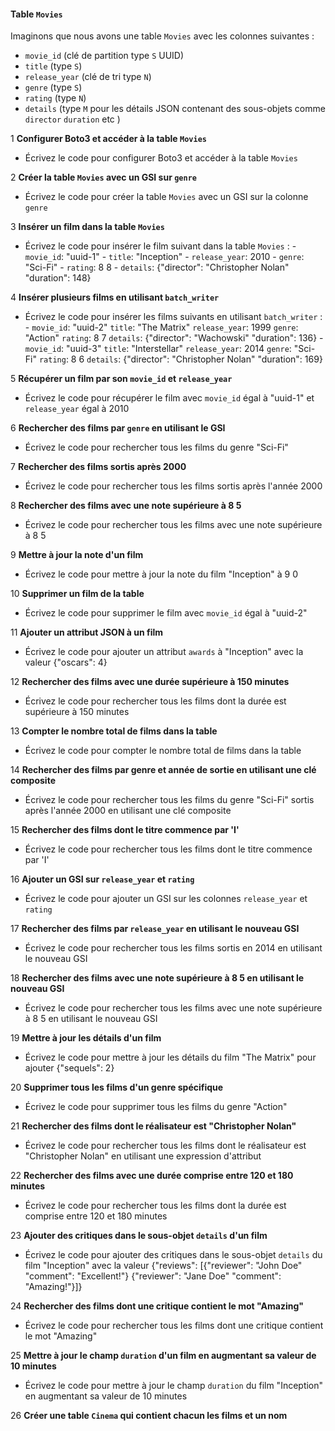 #### Table `Movies`
Imaginons que nous avons une table `Movies` avec les colonnes suivantes :
- `movie_id` (clé de partition type `S` UUID)
- `title` (type `S`)
- `release_year` (clé de tri type `N`)
- `genre` (type `S`)
- `rating` (type `N`)
- `details` (type `M` pour les détails JSON contenant des sous-objets comme `director` `duration` etc   )

1    **Configurer Boto3 et accéder à la table `Movies`**
   - Écrivez le code pour configurer Boto3 et accéder à la table `Movies`   

2    **Créer la table `Movies` avec un GSI sur `genre`**
   - Écrivez le code pour créer la table `Movies` avec un GSI sur la colonne `genre`   

3    **Insérer un film dans la table `Movies`**
   - Écrivez le code pour insérer le film suivant dans la table `Movies` :
    - `movie_id`: "uuid-1"
    - `title`: "Inception"
    - `release_year`: 2010
    - `genre`: "Sci-Fi"
    - `rating`: 8   8
    - `details`: {"director": "Christopher Nolan" "duration": 148}

4    **Insérer plusieurs films en utilisant `batch_writer`**
   - Écrivez le code pour insérer les films suivants en utilisant `batch_writer` :
    - `movie_id`: "uuid-2" `title`: "The Matrix" `release_year`: 1999 `genre`: "Action" `rating`: 8   7 `details`: {"director": "Wachowski" "duration": 136}
    - `movie_id`: "uuid-3" `title`: "Interstellar" `release_year`: 2014 `genre`: "Sci-Fi" `rating`: 8   6 `details`: {"director": "Christopher Nolan" "duration": 169}

5    **Récupérer un film par son `movie_id` et `release_year`**
   - Écrivez le code pour récupérer le film avec `movie_id` égal à "uuid-1" et `release_year` égal à 2010   

6    **Rechercher des films par `genre` en utilisant le GSI**
   - Écrivez le code pour rechercher tous les films du genre "Sci-Fi"   

7    **Rechercher des films sortis après 2000**
   - Écrivez le code pour rechercher tous les films sortis après l'année 2000   

8    **Rechercher des films avec une note supérieure à 8   5**
   - Écrivez le code pour rechercher tous les films avec une note supérieure à 8   5   

9    **Mettre à jour la note d'un film**
   - Écrivez le code pour mettre à jour la note du film "Inception" à 9   0   

10    **Supprimer un film de la table**
   - Écrivez le code pour supprimer le film avec `movie_id` égal à "uuid-2"   

11    **Ajouter un attribut JSON à un film**
   - Écrivez le code pour ajouter un attribut `awards` à "Inception" avec la valeur {"oscars": 4}   

12    **Rechercher des films avec une durée supérieure à 150 minutes**
   - Écrivez le code pour rechercher tous les films dont la durée est supérieure à 150 minutes   

13    **Compter le nombre total de films dans la table**
   - Écrivez le code pour compter le nombre total de films dans la table   

14    **Rechercher des films par genre et année de sortie en utilisant une clé composite**
   - Écrivez le code pour rechercher tous les films du genre "Sci-Fi" sortis après l'année 2000 en utilisant une clé composite   

15    **Rechercher des films dont le titre commence par 'I'**
   - Écrivez le code pour rechercher tous les films dont le titre commence par 'I'   

16    **Ajouter un GSI sur `release_year` et `rating`**
   - Écrivez le code pour ajouter un GSI sur les colonnes `release_year` et `rating`   

17    **Rechercher des films par `release_year` en utilisant le nouveau GSI**
   - Écrivez le code pour rechercher tous les films sortis en 2014 en utilisant le nouveau GSI   

18    **Rechercher des films avec une note supérieure à 8   5 en utilisant le nouveau GSI**
   - Écrivez le code pour rechercher tous les films avec une note supérieure à 8   5 en utilisant le nouveau GSI   

19    **Mettre à jour les détails d'un film**
   - Écrivez le code pour mettre à jour les détails du film "The Matrix" pour ajouter {"sequels": 2}   

20    **Supprimer tous les films d'un genre spécifique**
   - Écrivez le code pour supprimer tous les films du genre "Action"   

21    **Rechercher des films dont le réalisateur est "Christopher Nolan"**
   - Écrivez le code pour rechercher tous les films dont le réalisateur est "Christopher Nolan" en utilisant une expression d'attribut   

22    **Rechercher des films avec une durée comprise entre 120 et 180 minutes**
   - Écrivez le code pour rechercher tous les films dont la durée est comprise entre 120 et 180 minutes   

23    **Ajouter des critiques dans le sous-objet `details` d'un film**
   - Écrivez le code pour ajouter des critiques dans le sous-objet `details` du film "Inception" avec la valeur {"reviews": [{"reviewer": "John Doe" "comment": "Excellent!"} {"reviewer": "Jane Doe" "comment": "Amazing!"}]}   

24    **Rechercher des films dont une critique contient le mot "Amazing"**
   - Écrivez le code pour rechercher tous les films dont une critique contient le mot "Amazing"   

25    **Mettre à jour le champ `duration` d'un film en augmentant sa valeur de 10 minutes**
   - Écrivez le code pour mettre à jour le champ `duration` du film "Inception" en augmentant sa valeur de 10 minutes   

26    **Créer une table `Cinema` qui contient chacun les films et un nom**